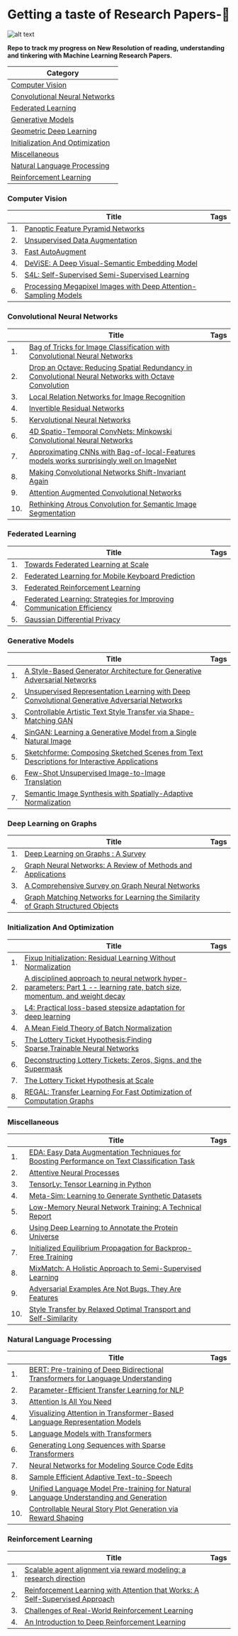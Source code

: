 # **Getting a taste of Research Papers-💯**

![alt text](https://encrypted-tbn0.gstatic.com/images?q=tbn:ANd9GcQzoY5RWPO4HIgxfyVnb4ZEUONYkBD7g6JOhxmnfjkGlKoAeZYSEQ)

**Repo to track my progress on New Resolution of reading, understanding and tinkering with Machine Learning Research Papers.**


|Category  |
|---       |
|[Computer Vision](#computer-vision)|
|[Convolutional Neural Networks](#convolutional-neural-networks)|
|[Federated Learning](#federated-learning)|
|[Generative Models](#generative-models)|
|[Geometric Deep Learning](#geometric-deep-learning) | 
|[Initialization And Optimization](#initialization-and-optimization) |
|[Miscellaneous](#miscellaneous)|
|[Natural Language Processing](#natural-language-processing)|
|[Reinforcement Learning](#reinforcement-learning)|


### Computer Vision
||Title|Tags|
|---|---|---|
|1.|[Panoptic Feature Pyramid Networks](https://arxiv.org/pdf/1901.02446.pdf)| 
|2.|[Unsupervised Data Augmentation](https://arxiv.org/pdf/1904.12848.pdf)
|3.|[Fast AutoAugment](https://arxiv.org/pdf/1905.00397.pdf)|
|4.|[DeViSE: A Deep Visual-Semantic Embedding Model](https://static.googleusercontent.com/media/research.google.com/en//pubs/archive/41473.pdf)|
|5.|[S4L: Self-Supervised Semi-Supervised Learning](https://arxiv.org/pdf/1905.03670.pdf)|
|6.|[Processing Megapixel Images with Deep Attention-Sampling Models](https://arxiv.org/pdf/1905.03711.pdf)

### Convolutional Neural Networks
||Title |Tags|
|---|---|---|
|1.|[Bag of Tricks for Image Classification with Convolutional Neural Networks](https://arxiv.org/pdf/1812.01187.pdf)| 
|2.|[Drop an Octave: Reducing Spatial Redundancy in Convolutional Neural Networks with Octave Convolution](https://arxiv.org/pdf/1904.05049.pdf)|
|3.|[Local Relation Networks for Image Recognition](https://arxiv.org/pdf/1904.11491.pdf)|
|4.|[Invertible Residual Networks](https://arxiv.org/pdf/1811.00995.pdf)
|5.|[Kervolutional Neural Networks](https://arxiv.org/pdf/1904.03955.pdf)|
|6.|[4D Spatio-Temporal ConvNets: Minkowski Convolutional Neural Networks](https://arxiv.org/pdf/1904.08755.pdf)
|7.|[Approximating CNNs with Bag-of-local-Features models works surprisingly well on ImageNet](https://openreview.net/pdf?id=SkfMWhAqYQ)
|8.|[Making Convolutional Networks Shift-Invariant Again](https://arxiv.org/pdf/1904.11486.pdf)
|9.|[Attention Augmented Convolutional Networks](https://arxiv.org/pdf/1904.09925.pdf)
|10.|[Rethinking Atrous Convolution for Semantic Image Segmentation](https://arxiv.org/pdf/1706.05587.pdf)

### Federated Learning
||Title |Tags|
|---|---|---|
|1.|[Towards Federated Learning at Scale](https://arxiv.org/pdf/1902.01046.pdf)||
|2.|[Federated Learning for Mobile Keyboard Prediction](https://arxiv.org/pdf/1811.03604.pdf)|
|3.|[Federated Reinforcement Learning](https://arxiv.org/pdf/1901.08277.pdf)|
|4.|[Federated Learning: Strategies for Improving Communication Efficiency](https://arxiv.org/pdf/1610.05492.pdf)|
|5.|[Gaussian Differential Privacy](https://arxiv.org/pdf/1905.02383.pdf)|

### Generative Models
||Title|Tags|
|---|---|---|
|1.|[A Style-Based Generator Architecture for Generative Adversarial Networks ](https://arxiv.org/pdf/1812.04948.pdf)|
|2.|[Unsupervised Representation Learning with Deep Convolutional Generative Adversarial Networks](https://arxiv.org/pdf/1511.06434.pdf)
|3.|[Controllable Artistic Text Style Transfer via Shape-Matching GAN](https://arxiv.org/pdf/1905.01354.pdf)|
|4.|[SinGAN: Learning a Generative Model from a Single Natural Image](https://arxiv.org/pdf/1905.01164.pdf)|
|5.|[Sketchforme: Composing Sketched Scenes from Text Descriptions for Interactive Applications](https://arxiv.org/pdf/1904.04399.pdf)|
|6.|[Few-Shot Unsupervised Image-to-Image Translation](https://arxiv.org/pdf/1905.01723.pdf)
|7.|[Semantic Image Synthesis with Spatially-Adaptive Normalization](https://arxiv.org/pdf/1903.07291.pdf)

### Deep Learning on Graphs
||Title|Tags|
|---|---|---|
|1.|[Deep Learning on Graphs : A Survey](https://arxiv.org/abs/1812.04202)    |  
|2.|[Graph Neural Networks: A Review of Methods and Applications](https://arxiv.org/abs/1812.08434)    |	  
|3.|[A Comprehensive Survey on Graph Neural Networks](https://arxiv.org/abs/1901.00596)    |	 
|4.|[Graph Matching Networks for Learning the Similarity of Graph Structured Objects](https://arxiv.org/pdf/1904.12787.pdf)|

### Initialization And Optimization
||Title|Tags|
|---|---|---|
|1.|[Fixup Initialization: Residual Learning Without Normalization](https://arxiv.org/pdf/1901.09321.pdf)|
|2.|[A disciplined approach to neural network hyper-parameters: Part 1 -- learning rate, batch size, momentum, and weight decay](https://arxiv.org/pdf/1803.09820.pdf)
|3.|[L4: Practical loss-based stepsize adaptation for deep learning](https://arxiv.org/pdf/1802.05074.pdf)|
|4.|[A Mean Field Theory of Batch Normalization](https://arxiv.org/pdf/1902.08129.pdf)
|5.|[The Lottery Ticket Hypothesis:Finding Sparse,Trainable Neural Networks](https://arxiv.org/pdf/1803.03635.pdf)|
|6.|[Deconstructing Lottery Tickets: Zeros, Signs, and the Supermask](https://arxiv.org/pdf/1905.01067.pdf)|
|7.|[The Lottery Ticket Hypothesis at Scale](https://arxiv.org/pdf/1903.01611.pdf)|
|8.|[REGAL: Transfer Learning For Fast Optimization of Computation Graphs](https://arxiv.org/pdf/1905.02494.pdf)

### Miscellaneous
||Title|Tags|
|---|---|---|
|1.|[EDA: Easy Data Augmentation Techniques for Boosting Performance on Text Classification Task](https://arxiv.org/pdf/1901.11196.pdf)|
|2.|[Attentive Neural Processes](https://arxiv.org/pdf/1901.05761.pdf)|
|3.|[TensorLy: Tensor Learning in Python](https://arxiv.org/pdf/1610.09555.pdf)|
|4.|[Meta-Sim: Learning to Generate Synthetic Datasets](https://arxiv.org/pdf/1904.11621.pdf)|
|5.|[Low-Memory Neural Network Training: A Technical Report](https://arxiv.org/pdf/1904.10631.pdf)|
|6.|[Using Deep Learning to Annotate the Protein Universe](https://www.biorxiv.org/content/biorxiv/early/2019/05/04/626507.full.pdf)|
|7.|[Initialized Equilibrium Propagation for Backprop-Free Training](https://openreview.net/pdf?id=B1GMDsR5tm)
|8.|[MixMatch: A Holistic Approach to Semi-Supervised Learning](https://arxiv.org/pdf/1905.02249.pdf)|
|9.|[Adversarial Examples Are Not Bugs, They Are Features](https://arxiv.org/pdf/1905.02175.pdf)
|10.|[Style Transfer by Relaxed Optimal Transport and Self-Similarity](https://arxiv.org/pdf/1904.12785.pdf)

### Natural Language Processing
||Title  |Tags|
|--- |---     |---|
|1.|[BERT: Pre-training of Deep Bidirectional Transformers for Language Understanding](https://paperswithcode.com/paper/bert-pre-training-of-deep-bidirectional2)|
|2.|[Parameter-Efficient Transfer Learning for NLP](https://arxiv.org/pdf/1902.00751.pdf)|
|3.|[Attention Is All You Need](https://arxiv.org/pdf/1706.03762.pdf)|
|4.|[Visualizing Attention in Transformer-Based Language Representation Models](https://arxiv.org/pdf/1904.02679.pdf)|
|5.|[Language Models with Transformers](https://arxiv.org/pdf/1904.09408.pdf)
|6.|[Generating Long Sequences with Sparse Transformers](https://d4mucfpksywv.cloudfront.net/Sparse_Transformer/sparse_transformers.pdf)
|7.|[Neural Networks for Modeling Source Code Edits](https://arxiv.org/pdf/1904.02818.pdf)
|8.|[Sample Efficient Adaptive Text-to-Speech](https://openreview.net/pdf?id=rkzjUoAcFX)
|9.|[Unified Language Model Pre-training for Natural Language Understanding and Generation](https://arxiv.org/pdf/1905.03197.pdf)
|10.|[Controllable Neural Story Plot Generation via Reward Shaping](https://arxiv.org/pdf/1809.10736.pdf)|

### Reinforcement Learning
||Title|Tags|
|---|---|---|
|1.   |[Scalable agent alignment via reward modeling: a research direction](https://arxiv.org/pdf/1811.07871) | 
|2.|[Reinforcement Learning with Attention that Works: A Self-Supervised Approach](https://arxiv.org/pdf/1904.03367.pdf)|
|3.|[Challenges of Real-World Reinforcement Learning](https://arxiv.org/pdf/1904.12901.pdf)|
|4.|[An Introduction to Deep Reinforcement Learning](https://arxiv.org/pdf/1811.12560.pdf)|
